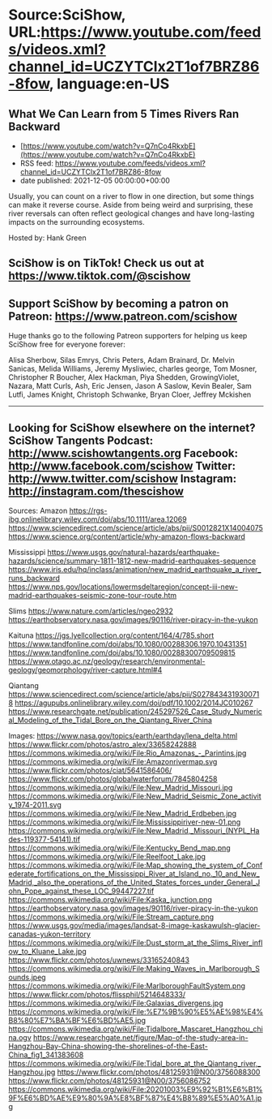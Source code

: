 # Source:SciShow, URL:https://www.youtube.com/feeds/videos.xml?channel_id=UCZYTClx2T1of7BRZ86-8fow, language:en-US

## What We Can Learn from 5 Times Rivers Ran Backward
 - [https://www.youtube.com/watch?v=Q7nCo4RkxbE](https://www.youtube.com/watch?v=Q7nCo4RkxbE)
 - RSS feed: https://www.youtube.com/feeds/videos.xml?channel_id=UCZYTClx2T1of7BRZ86-8fow
 - date published: 2021-12-05 00:00:00+00:00

Usually, you can count on a river to flow in one direction, but some things can make it reverse course. Aside from being weird and surprising, these river reversals can often reflect geological changes and have long-lasting impacts on the surrounding ecosystems.

Hosted by: Hank Green

SciShow is on TikTok!  Check us out at https://www.tiktok.com/@scishow 
----------
Support SciShow by becoming a patron on Patreon: https://www.patreon.com/scishow
----------
Huge thanks go to the following Patreon supporters for helping us keep SciShow free for everyone forever:

Alisa Sherbow, Silas Emrys, Chris Peters, Adam Brainard, Dr. Melvin Sanicas, Melida Williams, Jeremy Mysliwiec, charles george, Tom Mosner, Christopher R Boucher, Alex Hackman, Piya Shedden, GrowingViolet, Nazara, Matt Curls, Ash, Eric Jensen, Jason A Saslow, Kevin Bealer, Sam Lutfi, James Knight, Christoph Schwanke, Bryan Cloer, Jeffrey Mckishen

----------
Looking for SciShow elsewhere on the internet?
SciShow Tangents Podcast: http://www.scishowtangents.org
Facebook: http://www.facebook.com/scishow
Twitter: http://www.twitter.com/scishow
Instagram: http://instagram.com/thescishow
----------
Sources:
Amazon
https://rgs-ibg.onlinelibrary.wiley.com/doi/abs/10.1111/area.12069
​​https://www.sciencedirect.com/science/article/abs/pii/S0012821X14004075
https://www.science.org/content/article/why-amazon-flows-backward

Mississippi
​​https://www.usgs.gov/natural-hazards/earthquake-hazards/science/summary-1811-1812-new-madrid-earthquakes-sequence
https://www.iris.edu/hq/inclass/animation/new_madrid_earthquake_a_river_runs_backward
https://www.nps.gov/locations/lowermsdeltaregion/concept-iii-new-madrid-earthquakes-seismic-zone-tour-route.htm

Slims
https://www.nature.com/articles/ngeo2932
https://earthobservatory.nasa.gov/images/90116/river-piracy-in-the-yukon

Kaituna
https://jgs.lyellcollection.org/content/164/4/785.short
https://www.tandfonline.com/doi/abs/10.1080/00288306.1970.10431351
https://www.tandfonline.com/doi/abs/10.1080/00288300709509815
https://www.otago.ac.nz/geology/research/environmental-geology/geomorphology/river-capture.html#4

Qiantang
https://www.sciencedirect.com/science/article/abs/pii/S0278434319300718
https://agupubs.onlinelibrary.wiley.com/doi/pdf/10.1002/2014JC010267
https://www.researchgate.net/publication/245297526_Case_Study_Numerical_Modeling_of_the_Tidal_Bore_on_the_Qiantang_River_China

Images:
https://www.nasa.gov/topics/earth/earthday/lena_delta.html
https://www.flickr.com/photos/astro_alex/33658242888
https://commons.wikimedia.org/wiki/File:Rio_Amazonas_-_Parintins.jpg
https://commons.wikimedia.org/wiki/File:Amazonrivermap.svg
https://www.flickr.com/photos/ciat/5641586406/
https://www.flickr.com/photos/globalwaterforum/7845804258
https://commons.wikimedia.org/wiki/File:New_Madrid_Missouri.jpg
https://commons.wikimedia.org/wiki/File:New_Madrid_Seismic_Zone_activity_1974-2011.svg
https://commons.wikimedia.org/wiki/File:New_Madrid_Erdbeben.jpg
https://commons.wikimedia.org/wiki/File:Mississippiriver-new-01.png
https://commons.wikimedia.org/wiki/File:New_Madrid,_Missouri_(NYPL_Hades-119377-54141).tif
https://commons.wikimedia.org/wiki/File:Kentucky_Bend_map.png
https://commons.wikimedia.org/wiki/File:Reelfoot_Lake.jpg
https://commons.wikimedia.org/wiki/File:Map_showing_the_system_of_Confederate_fortifications_on_the_Mississippi_River_at_Island_no._10_and_New_Madrid,_also_the_operations_of_the_United_States_forces_under_General_John_Pope_against_these_LOC_99447227.tif
https://commons.wikimedia.org/wiki/File:Kaska_junction.png
https://earthobservatory.nasa.gov/images/90116/river-piracy-in-the-yukon
https://commons.wikimedia.org/wiki/File:Stream_capture.png
https://www.usgs.gov/media/images/landsat-8-image-kaskawulsh-glacier-canadas-yukon-territory
https://commons.wikimedia.org/wiki/File:Dust_storm_at_the_Slims_River_inflow_to_Kluane_Lake.jpg
https://www.flickr.com/photos/uwnews/33165240843
https://commons.wikimedia.org/wiki/File:Making_Waves_in_Marlborough_Sounds.jpeg
https://commons.wikimedia.org/wiki/File:MarlboroughFaultSystem.png
https://www.flickr.com/photos/flissphil/5214648333/
https://commons.wikimedia.org/wiki/File:Galaxias_divergens.jpg
https://commons.wikimedia.org/wiki/File:%E7%9B%90%E5%AE%98%E4%B8%80%E7%BA%BF%E6%BD%AE5.jpg
https://commons.wikimedia.org/wiki/File:Tidalbore_Mascaret_Hangzhou_china.ogv
https://www.researchgate.net/figure/Map-of-the-study-area-in-Hangzhou-Bay-China-showing-the-shorelines-of-the-East-China_fig1_341383608
https://commons.wikimedia.org/wiki/File:Tidal_bore_at_the_Qiantang_river,_Hangzhou.jpg
https://www.flickr.com/photos/48125931@N00/3756088300
https://www.flickr.com/photos/48125931@N00/3756086752
https://commons.wikimedia.org/wiki/File:20201003%E9%92%B1%E6%B1%9F%E6%BD%AE%E9%80%9A%E8%BF%87%E4%B8%89%E5%A0%A1.jpg

